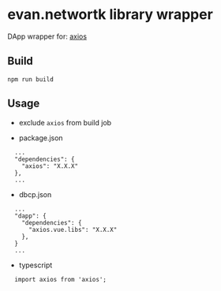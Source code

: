 # evan.networtk library wrapper

DApp wrapper for: [axios](https://github.com/axios/axios)

## Build
```
npm run build
```


## Usage
- exclude `axios` from build job

- package.json
```
  ...
  "dependencies": {
    "axios": "X.X.X"
  },
  ...
```

- dbcp.json
```
  ...
  "dapp": {
    "dependencies": {
      "axios.vue.libs": "X.X.X"
    },
  }
  ...
```

- typescript
```
  import axios from 'axios';
```
